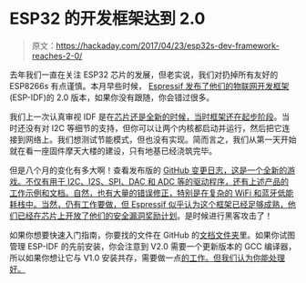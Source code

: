 # ESP32 的开发框架达到 2.0

> 原文：<https://hackaday.com/2017/04/23/esp32s-dev-framework-reaches-2-0/>

去年我们一直在关注 ESP32 芯片的发展，但老实说，我们对扔掉所有友好的 ESP8266s 有点谨慎。本月早些时候， [Espressif 发布了他们的物联网开发框架](http://espressif.com/en/media_overview/news/esp-idf-20-released) (ESP-IDF)的 2.0 版本，如果你没有跟随，你会错过很多。

我们上一次认真审视 IDF 是在[芯片还是全新的时候，当时框架还在起步阶段](http://hackaday.com/2016/09/15/esp32-hands-on-awesome-promise/)。当时还没有对 I2C 等细节的支持，但你可以让两个内核都启动并运行，然后把它连接到网络上。我们想测试节能模式，但也没有实现。简而言之，我们从第一天开始就在看一座固件摩天大楼的建设，只有地基已经浇筑完毕。

但是八个月的变化有多大啊！查看发布版的 [GitHub 变更日志，这是一个全新的游戏。不仅有用于 I2C、I2S、SPI、DAC 和 ADC 等的驱动程序，还有上述产品的工作示例和文档。自然，也有大量的错误修正，特别是在复杂的 WiFi 和蓝牙低能耗栈中。当然，仍有工作要做，但 Espressif 似乎认为这个框架已经足够成熟，他们已经在芯片上开放了](https://github.com/espressif/esp-idf/releases/)[他们的安全漏洞奖励计划](http://espressif.com/en/media_overview/news/esp32-security-bug-bounty-program-launched)。是时候进行黑客攻击了！

如果你想要快速入门指南，你要找的文件在 GitHub 的[文档文件夹](https://github.com/espressif/esp-idf/tree/master/docs)里。如果你试图管理 ESP-IDF 的先前安装，你会注意到 V2.0 需要一个更新版本的 GCC 编译器，所以如果你想让它与 V1.0 安装共存，需要做一点[的工作。但我们认为你能处理好。](http://www.lucadentella.it/en/2017/04/15/esp32-14-esp-idf-v2-e-come-gestire-le-diverse-versioni/)